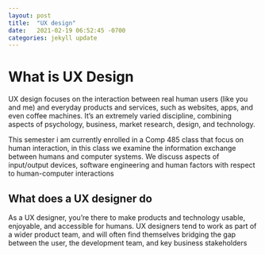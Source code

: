 ```yaml
---
layout: post
title:  "UX design"
date:   2021-02-19 06:52:45 -0700
categories: jekyll update
---
```

<h1> What is UX Design</h1>
<body>
UX design focuses on the interaction between real human users (like you and me) and everyday products and services, such as websites, apps, and even coffee machines. It’s an extremely varied discipline, combining aspects of psychology, business, market research, design, and technology.
<p>
This semester i am currently enrolled in a Comp 485 class that focus on human interaction, in this class we examine the information exchange between humans and computer systems. We discuss aspects of input/output devices, software engineering and human factors with respect to human-computer interactions
  <p>
<h2>What does a UX designer do</h2>
As a UX designer, you’re there to make products and technology usable, enjoyable, and accessible for humans. UX designers tend to work as part of a wider product team, and will often find themselves bridging the gap between the user, the development team, and key business stakeholders

